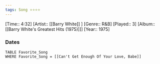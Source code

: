 ```yaml
---
tags: Song ⭐⭐⭐⭐ 
---
```

[Time:: 4:32]
[Artist:: [[Barry White]] ]
[Genre:: R&B]
[Played:: 3]
[Album:: [[Barry White's Greatest Hits (1975)]]]
[Year:: 1975]
### Dates
````dataview
TABLE Favorite_Song
WHERE Favorite_Song = [[Can't Get Enough Of Your Love, Babe]]
````